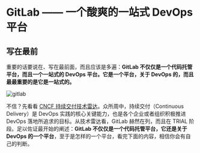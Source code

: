 # GitLab —— 一个酸爽的一站式 DevOps 平台

## 写在最前

重要的话要说在、写在最前面，而且应该是多遍：**GitLab 不仅仅是一个代码托管平台，而且一个一站式的 DevOps 平台。它是一个平台，关于 DevOps 的，而且最最重要的是它是一站式的。**

![gitlab](https://github.com/majinghe/DevOps/blob/main/images/radar.png)


不信？先看看 [CNCF 持续交付技术雷达](https://radar.cncf.io/2020-06-continuous-delivery)。众所周中，持续交付（Continuous Delivery）是 DevOps 实践的核心关键能力，也是各个企业或者组织积极推进 DevOps 落地所追求的目标。从技术雷达看，GitLab 赫然在列，而且在 TRIAL 阶段。足以佐证最开始的阐述：**GitLab 不仅仅是一个代码托管平台，它还是关于 DevOps 的一个平台**，至于是怎样的一个平台，看完下面的内容，相信你会有自己的判断。
